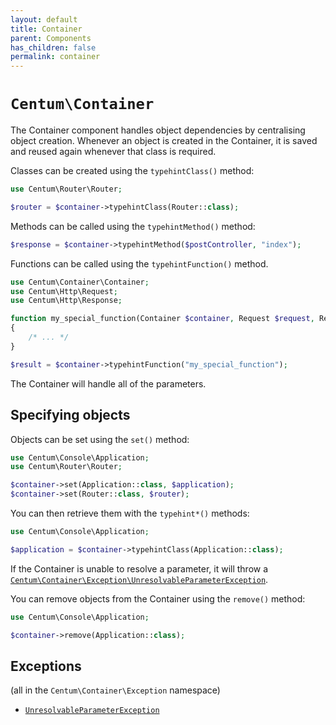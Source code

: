 ```yaml
---
layout: default
title: Container
parent: Components
has_children: false
permalink: container
---
```




# `Centum\Container`

The Container component handles object dependencies by centralising object creation.
Whenever an object is created in the Container, it is saved and reused again whenever that class is required.

Classes can be created using the `typehintClass()` method:

```php
use Centum\Router\Router;

$router = $container->typehintClass(Router::class);
```

Methods can be called using the `typehintMethod()` method:

```php
$response = $container->typehintMethod($postController, "index");
```

Functions can be called using the `typehintFunction()` method.

```php
use Centum\Container\Container;
use Centum\Http\Request;
use Centum\Http\Response;

function my_special_function(Container $container, Request $request, Response $response)
{
    /* ... */
}

$result = $container->typehintFunction("my_special_function");
```

The Container will handle all of the parameters.



## Specifying objects

Objects can be set using the `set()` method:

```php
use Centum\Console\Application;
use Centum\Router\Router;

$container->set(Application::class, $application);
$container->set(Router::class, $router);
```

You can then retrieve them with the `typehint*()` methods:

```php
use Centum\Console\Application;

$application = $container->typehintClass(Application::class);
```

If the Container is unable to resolve a parameter, it will throw a [`Centum\Container\Exception\UnresolvableParameterException`](https://github.com/SidRoberts/centum/blob/development/src/Container/Exception/UnresolvableParameterException.php).

You can remove objects from the Container using the `remove()` method:

```php
use Centum\Console\Application;

$container->remove(Application::class);
```



## Exceptions

(all in the `Centum\Container\Exception` namespace)

- [`UnresolvableParameterException`](https://github.com/SidRoberts/centum/blob/development/src/Container/Exception/UnresolvableParameterException.php)
